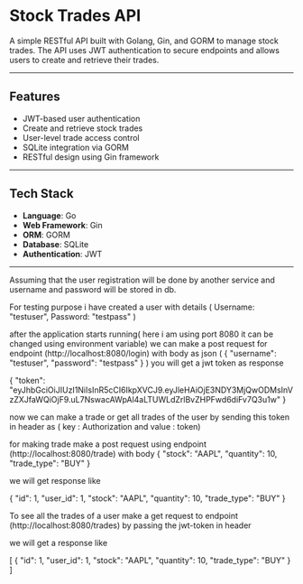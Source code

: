 # Stock Trades API

A simple RESTful API built with Golang, Gin, and GORM to manage stock trades. The API uses JWT authentication to secure endpoints and allows users to create and retrieve their trades.

---

## Features

- JWT-based user authentication
- Create and retrieve stock trades
- User-level trade access control
- SQLite integration via GORM
- RESTful design using Gin framework

---

## Tech Stack

- **Language**: Go
- **Web Framework**: Gin
- **ORM**: GORM
- **Database**: SQLite
- **Authentication**: JWT

---

Assuming that the user registration will be done by another service and username and password will be stored in db.

For testing purpose i have created a user with details ( Username: "testuser", Password: "testpass" )

after the application starts running( here i am using port 8080 it can be changed using environment variable) we can make a post request for endpoint (http://localhost:8080/login) with body as json (
{
"username": "testuser",
"password": "testpass"
}
)
you will get a jwt token as response

{
"token": "eyJhbGciOiJIUzI1NiIsInR5cCI6IkpXVCJ9.eyJleHAiOjE3NDY3MjQwODMsInVzZXJfaWQiOjF9.uL7NswacAWpAl4aLTUWLdZrlBvZHPFwd6diFv7Q3u1w"
}

now we can make a trade or get all trades of the user by sending this token in header as ( key : Authorization and value : token)

for making trade make a post request using endpoint (http://localhost:8080/trade) with body
{
"stock": "AAPL",
"quantity": 10,
"trade_type": "BUY"
}

we will get response like

{
"id": 1,
"user_id": 1,
"stock": "AAPL",
"quantity": 10,
"trade_type": "BUY"
}

To see all the trades of a user make a get request to endpoint (http://localhost:8080/trades) by passing the jwt-token in header

we will get a response like

[
{
"id": 1,
"user_id": 1,
"stock": "AAPL",
"quantity": 10,
"trade_type": "BUY"
}
]
